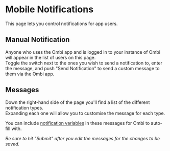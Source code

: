 # Mobile Notifications

This page lets you control notifications for app users.

## Manual Notification

Anyone who uses the Ombi app and is logged in to your instance of Ombi will appear in the list of users on this page.  
Toggle the switch next to the ones you wish to send a notification to, enter the message, and push "Send Notification" to send a custom message to them via the Ombi app.

## Messages

Down the right-hand side of the page you'll find a list of the different notification types.  
Expanding each one will allow you to customise the message for each type.

You can include [notification variables](../../../info/notification-template-variables) in these messages for Ombi to auto-fill with.  

_Be sure to hit "Submit" after you edit the messages for the changes to be saved._
